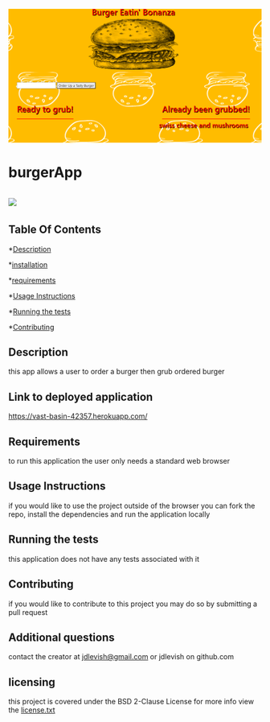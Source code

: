 
![](public/assets/img/screen.png)
# burgerApp

## ![](https://img.shields.io/github/license/jdlevish/burgerApp/)

## Table Of Contents

*[Description](#Description)

*[installation](#Installation)

*[requirements](#requirements)

*[Usage Instructions](#Usage-Instructions)

*[Running the tests](#Running-the-tests)

*[Contributing](#Contributing)
## Description
this app allows a user to order a burger then grub ordered burger
## Link to deployed application
https://vast-basin-42357.herokuapp.com/
    
## Requirements
    
to run this application the user only needs a standard web browser
## Usage Instructions

if you would like to use the project outside of the browser you can fork the repo, install the dependencies  and run the application locally
    
## Running the tests
    
this application does not have any tests associated with it
    
## Contributing
    
if you would like to contribute to this project you may do so by submitting a pull request

## Additional questions
contact the creator at jdlevish@gmail.com or jdlevish on github.com

## licensing
this project is covered under the BSD 2-Clause License for more info view the  [license.txt](/license.txt)
    
